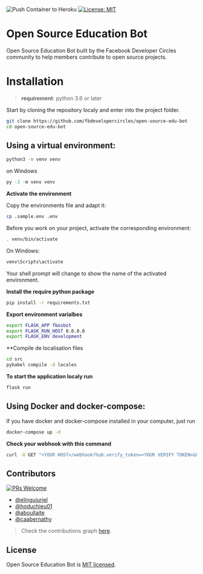 ![Push Container to Heroku](https://github.com/fbdevelopercircles/open-source-edu-bot/workflows/Push%20Container%20to%20Heroku/badge.svg)
[![License: MIT](https://img.shields.io/badge/License-MIT-yellow.svg)](https://opensource.org/licenses/MIT)

# Open Source Education Bot

Open Source Education Bot built by the Facebook Developer Circles community to help members contribute to open source projects.

# Installation

> **requirement**: python 3.6 or later

Start by cloning the repository localy and enter into the project folder.

```bash
git clone https://github.com/fbdevelopercircles/open-source-edu-bot
cd open-source-edu-bot
```

## Using a virtual environment:


```bash
python3 -m venv venv
```

on Windows

```PowerShell
py -3 -m venv venv
```

**Activate the environment**

Copy the environments file and adapt it:

```bash
cp .sample.env .env
```

Before you work on your project, activate the corresponding environment:

```bash
. venv/bin/activate
```

On Windows:
```PowerShell
venv\Scripts\activate
```

Your shell prompt will change to show the name of the activated environment.

**Install the require python package**

```bash
pip install -r requirements.txt
```

**Export environment varialbes**

```bash
export FLASK_APP fbosbot
export FLASK_RUN_HOST 0.0.0.0
export FLASK_ENV development
```

**Compile de localisation files

```bash
cd src
pybabel compile -d locales
```

**To start the application localy run**

```bash
flask run
```

## Using Docker and docker-compose:

If you have docker and docker-compose installed in your computer, just run

```bash
docker-compose up -d
```

**Check your webhook with this command**

```bash
curl -X GET "<YOUR HOST>/webhook?hub.verify_token=<YOUR VERIFY TOKEN>&hub.chalenge=CHALLENGE_ACCEPTED&hub.mode=subscribe&init_bot=true"
```

## Contributors 

[![PRs Welcome](https://img.shields.io/badge/PRs-welcome-brightgreen.svg?style=flat)](https://github.com/fbdevelopercircles/open-source-edu-bot/blob/master/CONTRIBUTING.md)

- [@elinguiuriel](https://github.com/elinguiuriel)
- [@hoduchieu01](https://github.com/hoduchieu01)
- [@aboullaite](https://github.com/aboullaite)
- [@caabernathy](https://github.com/caabernathy)

> Check the contributions graph [here](https://github.com/fbdevelopercircles/open-source-edu-bot/graphs/contributors).

## License

Open Source Education Bot is [MIT licensed](./LICENSE).
